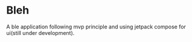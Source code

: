 # Bleh
A ble application following mvp principle and using jetpack compose for ui(still under development).
